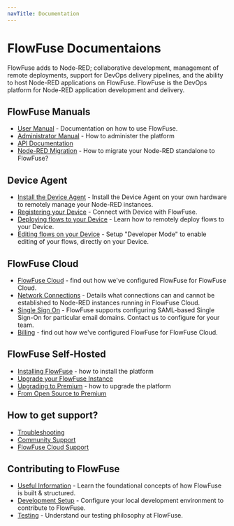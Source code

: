 ```yaml
---
navTitle: Documentation
---
```


# FlowFuse Documentaions

FlowFuse adds to Node-RED; collaborative development, management of
remote deployments, support for DevOps delivery pipelines, and the ability to
host Node-RED applications on FlowFuse. FlowFuse is the DevOps platform for
Node-RED application development and delivery.

## FlowFuse Manuals

 - [User Manual](./user/) - Documentation on how to use FlowFuse.
 - [Administrator Manual](./admin/) - How to administer the platform
 - [API Documentation](./api/)
 - [Node-RED Migration](./migration/) - How to migrate your Node-RED standalone to FlowFuse?

## Device Agent

- [Install the Device Agent](./device-agent/install.md) - Install the Device Agent on your own hardware to remotely manage your Node-RED instances.
- [Registering your Device](./device-agent/register.md) - Connect with Device with FlowFuse.
- [Deploying flows to your Device](./device-agent/deploy.md) - Learn how to remotely deploy flows to your Device.
- [Editing flows on your Device](./device-agent/deploy.md#editing-the-node-red-flows-on-a-device) - Setup "Developer Mode" to enable editing of your flows, directly on your Device.

## FlowFuse Cloud
 - [FlowFuse Cloud](./cloud/) - find out how we've configured FlowFuse for FlowFuse Cloud.
 - [Network Connections](./cloud/#network-connections) - Details what connections can and cannot be established to Node-RED instances running in FlowFuse Cloud.
 - [Single Sign On](./cloud/#single-sign-on) - FlowFuse supports configuring SAML-based Single Sign-On for particular email domains. Contact us to configure for your team.
 - [Billing](./cloud/billing.md) - find out how we've configured FlowFuse for FlowFuse Cloud.

## FlowFuse Self-Hosted

- [Installing FlowFuse](./install/) - how to install the platform
- [Upgrade your FlowFuse Instance](./upgrade/README.md)
- [Upgrading to Premium](./upgrade/) - how to upgrade the platform
- [From Open Source to Premium](./upgrade/open-source-to-premium.md)

## How to get support?

- [Troubleshooting](./user/#debugging-and-fixing-node-red-issues)
- [Community Support](https://community.flowforge.com/)
- [FlowFuse Cloud Support](./cloud/#support)

 ## Contributing to FlowFuse
 - [Useful Information](./contribute/#contributing-to-flowforge) - Learn the foundational concepts of how FlowFuse is built & structured. 
 - [Development Setup](./contribute/#development-setup) - Configure your local development environment to contribute to FlowFuse.
 - [Testing](./contribute/#testing) - Understand our testing philosophy at FlowFuse.

 